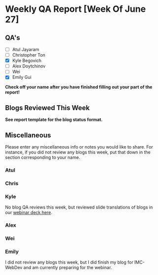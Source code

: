 # Weekly QA Report [Week Of June 27]

## QA's

- [ ] Atul Jayaram
- [ ] Christopher Ton
- [X] Kyle Begovich
- [ ] Alex Doytchinov
- [ ] Wei
- [X] Emily Gui

**Check off your name after you have finished filling out your part of the report!**

## Blogs Reviewed This Week 

**See report template for the blog status format.**

## Miscellaneous 
Please enter any miscellaneous info or notes you would like to share. For instance, if you did not review any blogs this week, put that down in the section corresponding to your name.
 
### Atul

### Chris

### Kyle
No blog QA reviews this week, but reviewed slide translations of blogs in our [webinar deck here](https://docs.google.com/presentation/d/1R4i8G-a7iwa0rozi8uWwM9mEvfeek-9vgPZLTtoupGM/edit?usp=sharing).

### Alex

### Wei

### Emily
I did not review any blogs this week, but I did finish my blog for IMC-WebDev and am currently preparing for the webinar.
